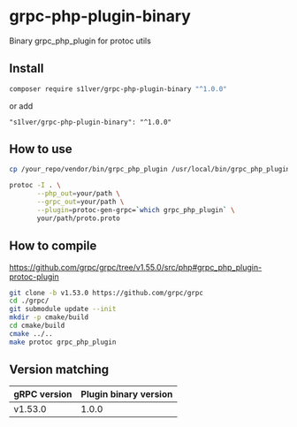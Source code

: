 # grpc-php-plugin-binary
Binary grpc_php_plugin for protoc utils

## Install

```bash
composer require s1lver/grpc-php-plugin-binary "^1.0.0"
```

or add

```
"s1lver/grpc-php-plugin-binary": "^1.0.0"
```

## How to use

```bash
cp /your_repo/vendor/bin/grpc_php_plugin /usr/local/bin/grpc_php_plugin

protoc -I . \
       --php_out=your/path \
       --grpc_out=your/path \
       --plugin=protoc-gen-grpc=`which grpc_php_plugin` \
       your/path/proto.proto 
```

## How to compile

https://github.com/grpc/grpc/tree/v1.55.0/src/php#grpc_php_plugin-protoc-plugin

```bash
git clone -b v1.53.0 https://github.com/grpc/grpc
cd ./grpc/
git submodule update --init
mkdir -p cmake/build
cd cmake/build
cmake ../..
make protoc grpc_php_plugin
```

## Version matching

| gRPC version | Plugin binary version |
|--------------|-----------------------|
| v1.53.0      | 1.0.0                 |